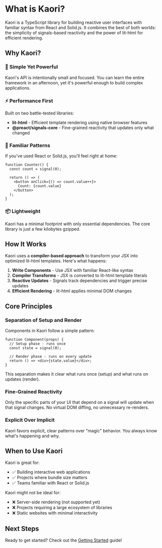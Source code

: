 # What is Kaori?

Kaori is a TypeScript library for building reactive user interfaces with familiar syntax from React and Solid.js. It combines the best of both worlds: the simplicity of signals-based reactivity and the power of lit-html for efficient rendering.

## Why Kaori?

### 🎯 Simple Yet Powerful

Kaori's API is intentionally small and focused. You can learn the entire framework in an afternoon, yet it's powerful enough to build complex applications.

### ⚡ Performance First

Built on two battle-tested libraries:
- **lit-html** - Efficient template rendering using native browser features
- **@preact/signals-core** - Fine-grained reactivity that updates only what changed

### 🔄 Familiar Patterns

If you've used React or Solid.js, you'll feel right at home:

```tsx
function Counter() {
  const count = signal(0);

  return () => (
    <button onClick={() => count.value++}>
      Count: {count.value}
    </button>
  );
}
```

### 📦 Lightweight

Kaori has a minimal footprint with only essential dependencies. The core library is just a few kilobytes gzipped.

## How It Works

Kaori uses a **compiler-based approach** to transform your JSX into optimized lit-html templates. Here's what happens:

1. **Write Components** - Use JSX with familiar React-like syntax
2. **Compiler Transforms** - JSX is converted to lit-html template literals
3. **Reactive Updates** - Signals track dependencies and trigger precise updates
4. **Efficient Rendering** - lit-html applies minimal DOM changes

## Core Principles

### Separation of Setup and Render

Components in Kaori follow a simple pattern:

```tsx
function Component(props) {
  // Setup phase - runs once
  const state = signal(0);

  // Render phase - runs on every update
  return () => <div>{state.value}</div>;
}
```

This separation makes it clear what runs once (setup) and what runs on updates (render).

### Fine-Grained Reactivity

Only the specific parts of your UI that depend on a signal will update when that signal changes. No virtual DOM diffing, no unnecessary re-renders.

### Explicit Over Implicit

Kaori favors explicit, clear patterns over "magic" behavior. You always know what's happening and why.

## When to Use Kaori

Kaori is great for:
- ✅ Building interactive web applications
- ✅ Projects where bundle size matters
- ✅ Teams familiar with React or Solid.js

Kaori might not be ideal for:
- ❌ Server-side rendering (not supported yet)
- ❌ Projects requiring a large ecosystem of libraries
- ❌ Static websites with minimal interactivity

## Next Steps

Ready to get started? Check out the [Getting Started](/guide/getting-started) guide!
